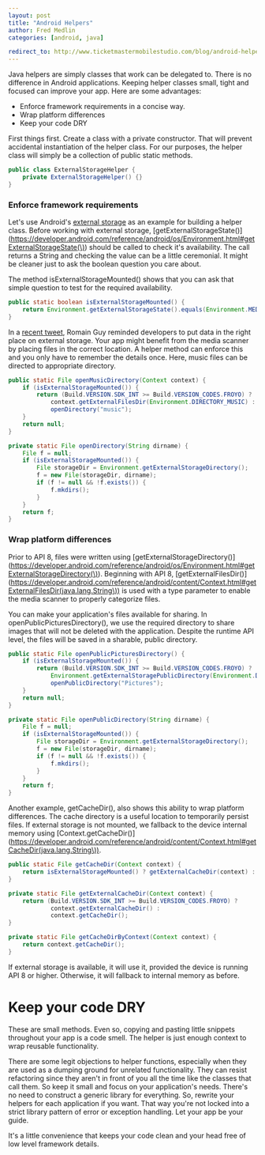 ```yaml
---
layout: post
title: "Android Helpers"
author: Fred Medlin
categories: [android, java]

redirect_to: http://www.ticketmastermobilestudio.com/blog/android-helpers
---
```


Java helpers are simply classes that work can be delegated to. There is no difference in Android applications. Keeping helper classes small, tight and focused can improve your app. Here are some advantages:

* Enforce framework requirements in a concise way.
* Wrap platform differences
* Keep your code DRY

First things first. Create a class with a private constructor. That will prevent accidental instantiation of the helper class. For our purposes, the helper class will simply be a collection of public static methods.<!--more-->

```java
public class ExternalStorageHelper {
	private ExternalStorageHelper() {}
}
```

### Enforce framework requirements

Let's use Android's [external storage](https://developer.android.com/guide/topics/data/data-storage.html#filesExternal) as an example for building a helper class. Before working with external storage, [getExternalStorageState()](https://developer.android.com/reference/android/os/Environment.html#getExternalStorageState(\)) should be called to check it's availability. The call returns a String and checking the value can be a little ceremonial. It might be cleaner just to ask the boolean question you care about.

The method isExternalStorageMounted() shows that you can ask that simple question to test for the required availability.

```java
public static boolean isExternalStorageMounted() {
	return Environment.getExternalStorageState().equals(Environment.MEDIA_MOUNTED);
}
```

In a [recent tweet](https://twitter.com/romainguy/status/282975428136824832), Romain Guy reminded developers to put data in the right place on external storage. Your app might benefit from the media scanner by placing files in the correct location. A helper method can enforce this and you only have to remember the details once. Here, music files can be directed to appropriate directory.

```java
public static File openMusicDirectory(Context context) {
	if (isExternalStorageMounted()) {
		return (Build.VERSION.SDK_INT >= Build.VERSION_CODES.FROYO) ?
			context.getExternalFilesDir(Environment.DIRECTORY_MUSIC) :
			openDirectory("music");
	}
	return null;
}

private static File openDirectory(String dirname) {
	File f = null;
	if (isExternalStorageMounted()) {
		File storageDir = Environment.getExternalStorageDirectory();
		f = new File(storageDir, dirname);
		if (f != null && !f.exists()) {
			f.mkdirs();
		}
	}
	return f;
}
```

### Wrap platform differences

Prior to API 8, files were written using [getExternalStorageDirectory()](https://developer.android.com/reference/android/os/Environment.html#getExternalStorageDirectory(\)). Beginning with API 8, [getExternalFilesDir()](https://developer.android.com/reference/android/content/Context.html#getExternalFilesDir(java.lang.String\)) is used with a type parameter to enable the media scanner to properly categorize files.

You can make your application's files available for sharing. In openPublicPicturesDirectory(), we use the required directory to share images that will not be deleted with the application. Despite the runtime API level, the files will be saved in a sharable, public directory.

```java
public static File openPublicPicturesDirectory() {
	if (isExternalStorageMounted()) {
		return (Build.VERSION.SDK_INT >= Build.VERSION_CODES.FROYO) ?
			Environment.getExternalStoragePublicDirectory(Environment.DIRECTORY_PICTURES) :
			openPublicDirectory("Pictures");
	}
	return null;
}

private static File openPublicDirectory(String dirname) {
	File f = null;
	if (isExternalStorageMounted()) {
		File storageDir = Environment.getExternalStorageDirectory();
		f = new File(storageDir, dirname);
		if (f != null && !f.exists()) {
			f.mkdirs();
		}
	}
	return f;
}
```

Another example, getCacheDir(), also shows this ability to wrap platform differences. The cache directory is a useful location to temporarily persist files. If external storage is not mounted, we fallback to the device internal memory using [Context.getCacheDir()](https://developer.android.com/reference/android/content/Context.html#getCacheDir(java.lang.String\)).

```java
public static File getCacheDir(Context context) {
	return isExternalStorageMounted() ? getExternalCacheDir(context) : getCacheDirByContext(context);
}

private static File getExternalCacheDir(Context context) {
	return (Build.VERSION.SDK_INT >= Build.VERSION_CODES.FROYO) ?
			context.getExternalCacheDir() :
			context.getCacheDir();
}

private static File getCacheDirByContext(Context context) {
	return context.getCacheDir();
}
```

If external storage is available, it will use it, provided the device is running API 8 or higher. Otherwise, it will fallback to internal memory as before.

# Keep your code DRY

These are small methods. Even so, copying and pasting little snippets throughout your app is a code smell. The helper is just enough context to wrap reusable functionality.

There are some legit objections to helper functions, especially when they are used as a dumping ground for unrelated functionality. They can resist refactoring since they aren't in front of you all the time like the classes that call them. So keep it small and focus on your application's needs. There's no need to construct a generic library for everything. So, rewrite your helpers for each application if you want. That way you're not locked into a strict library pattern of error or exception handling. Let your app be your guide.

It's a little convenience that keeps your code clean and your head free of low level framework details.
